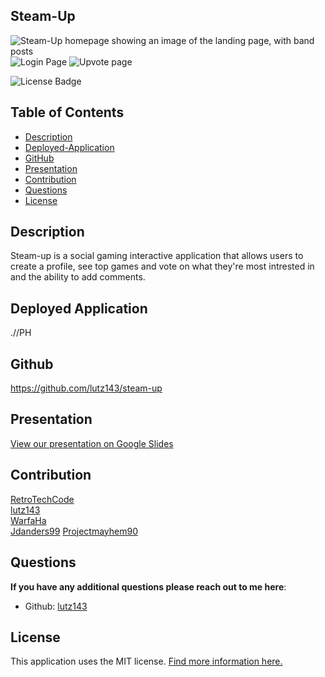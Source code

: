 ## Steam-Up


![Steam-Up homepage showing an image of the landing page, with band posts](PH)
![Login Page](PH)
![Upvote page](PH)

![License Badge](https://img.shields.io/badge/license-MIT-brightgreen)

## Table of Contents
- [Description](#description)
- [Deployed-Application](#deployed-application)
- [GitHub](#Github)
- [Presentation](#presentation)
- [Contribution](#contribution)
- [Questions](#questions)
- [License](#license)
  
## Description
Steam-up is a social gaming interactive application that allows users to create a profile, see top games and vote on what they're most intrested in and the ability to add comments. 
  
## Deployed Application

.//PH

  
## Github

https://github.com/lutz143/steam-up

## Presentation

[View our presentation on Google Slides](PH)


## Contribution
[RetroTechCode](https://github.com/RetroTechCode)  
[lutz143](https://github.com/lutz143)  
[WarfaHa](https://github.com/WarfaHa)  
[Jdanders99](https://github.com/Jdanders99)
[Projectmayhem90](https://github.com/Projectmayhem90)  

## Questions

**If you have any additional questions please reach out to me here**:
- Github: [lutz143](https://github.com/lutz143/steam-up)  

## License
This application uses the MIT license. [Find more information here.](https://choosealicense.com/licenses/mit/)

